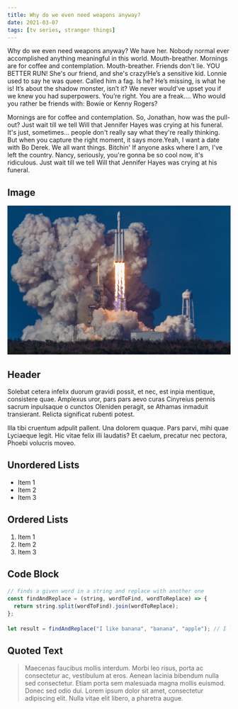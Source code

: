 ```yaml
---
title: Why do we even need weapons anyway?
date: 2021-03-07
tags: [tv series, stranger things]
---
```


Why do we even need weapons anyway? We have her. Nobody normal ever accomplished anything meaningful in this world. Mouth-breather. Mornings are for coffee and contemplation. Mouth-breather. Friends don't lie. YOU BETTER RUN! She's our friend, and she's crazy!He’s a sensitive kid. Lonnie used to say he was queer. Called him a fag. Is he? He’s missing, is what he is! It’s about the shadow monster, isn’t it? We never would've upset you if we knew you had superpowers. You’re right. You are a freak…. Who would you rather be friends with: Bowie or Kenny Rogers?

Mornings are for coffee and contemplation. So, Jonathan, how was the pull-out? Just wait till we tell Will that Jennifer Hayes was crying at his funeral. It's just, sometimes... people don't really say what they're really thinking. But when you capture the right moment, it says more.Yeah, I want a date with Bo Derek. We all want things. Bitchin' If anyone asks where I am, I've left the country. Nancy, seriously, you're gonna be so cool now, it's ridiculous. Just wait till we tell Will that Jennifer Hayes was crying at his funeral.

## Image

![Rocket launch](/media/rocket.jpg)

## Header

Solebat cetera infelix duorum gravidi possit, et nec, est inpia mentique, consistere quae. Amplexus uror, pars pars aevo curas Cinyreius
pennis sacrum inpulsaque o cunctos Oleniden peragit, se Athamas inmaduit
transierant. Relicta significat rubenti potest.

Illa tibi cruentum adpulit pallent. Una dolorem quaque. Pars parvi, mihi quae
Lyciaeque legit. Hic vitae felix illi laudatis? Et caelum, precatur nec pectora,
Phoebi volucris moveo.

## Unordered Lists

- Item 1
- Item 2
- Item 3

## Ordered Lists

1. Item 1
2. Item 2
3. Item 3

## Code Block

```javascript
// finds a given word in a string and replace with another one
const findAndReplace = (string, wordToFind, wordToReplace) => {
  return string.split(wordToFind).join(wordToReplace);
};

let result = findAndReplace("I like banana", "banana", "apple"); // I like apple
```

## Quoted Text

> Maecenas faucibus mollis interdum. Morbi leo risus, porta ac consectetur ac, vestibulum at eros. Aenean lacinia bibendum nulla sed consectetur. Etiam porta sem malesuada magna mollis euismod. Donec sed odio dui. Lorem ipsum dolor sit amet, consectetur adipiscing elit. Nulla vitae elit libero, a pharetra augue.
